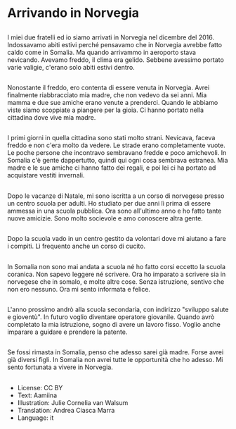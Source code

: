 # Arrivando in Norvegia

##
I miei due fratelli ed io siamo arrivati in Norvegia nel dicembre del 2016. Indossavamo abiti estivi perché pensavamo che in Norvegia avrebbe fatto caldo come in Somalia. Ma quando arrivammo in aeroporto stava nevicando. Avevamo freddo, il clima era gelido. Sebbene avessimo portato varie valigie, c'erano solo abiti estivi dentro.

##
Nonostante il freddo, ero contenta di essere venuta in Norvegia. Avrei finalmente riabbracciato mia madre, che non vedevo da sei anni. Mia mamma e due sue amiche erano venute a prenderci. Quando le abbiamo viste siamo scoppiate a piangere per la gioia. Ci hanno portato nella cittadina dove vive mia madre.

##
I primi giorni in quella cittadina sono stati molto strani. Nevicava, faceva freddo e non c'era molto da vedere. Le strade erano completamente vuote. Le poche persone che incontravo sembravano fredde e poco amichevoli. In Somalia c'è gente dappertutto, quindi qui ogni cosa sembrava estranea. Mia madre e le sue amiche ci hanno fatto dei regali, e poi lei ci ha portato ad acquistare vestiti invernali.

##
Dopo le vacanze di Natale, mi sono iscritta a un corso di norvegese presso un centro scuola per adulti. Ho studiato per due anni lì prima di essere ammessa in una scuola pubblica. Ora sono all'ultimo anno e ho fatto tante nuove amicizie. Sono molto socievole e amo conoscere altra gente.

##
Dopo la scuola vado in un centro gestito da volontari dove mi aiutano a fare i compiti. Lì frequento anche un corso di cucito.

##
In Somalia non sono mai andata a scuola né ho fatto corsi eccetto la scuola coranica. Non sapevo leggere né scrivere. Ora ho imparato a scrivere sia in norvegese che in somalo, e molte altre cose. Senza istruzione, sentivo che non ero nessuno. Ora mi sento informata e felice.

##
L'anno prossimo andrò alla scuola secondaria, con indirizzo "sviluppo salute e gioventù". In futuro voglio diventare operatore giovanile. Quando avrò completato la mia istruzione, sogno di avere un lavoro fisso. Voglio anche imparare a guidare e prendere la patente.

##
Se fossi rimasta in Somalia, penso che adesso sarei già madre. Forse avrei già diversi figli. In Somalia non avrei tutte le opportunità che ho adesso. Mi sento fortunata a vivere in Norvegia.

##
* License: CC BY
* Text: Aamiina
* Illustration: Julie Cornelia van Walsum
* Translation: Andrea Ciasca Marra
* Language: it
